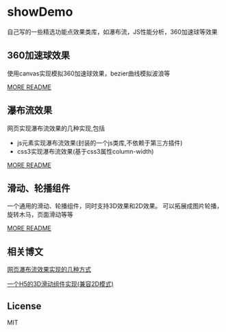 # showDemo

自己写的一些精选功能点效果类库，如瀑布流，JS性能分析，360加速球等效果

## 360加速球效果
使用canvas实现模拟360加速球效果，bezier曲线模拟波浪等

[MORE README](https://dailc.github.io/showDemo/html/canvas/README.md)


## 瀑布流效果
网页实现瀑布流效果的几种实现,包括

* js元素实现瀑布流效果(封装的一个js类库,不依赖于第三方插件)
* css3实现瀑布流效果(基于css3属性column-width)

[MORE README](https://dailc.github.io/showDemo/html/waterfallflow/README.md)


## 滑动、轮播组件
一个通用的滑动、轮播组件，同时支持3D效果和2D效果。
可以拓展成图片轮播，旋转木马，页面滑动等等


[MORE README](https://dailc.github.io/showDemo/html/carrousel/README.md)

## 相关博文
[网页瀑布流效果实现的几种方式](https://dailc.github.io/2016/11/13/waterflowEffect.html)

[一个H5的3D滑动组件实现(兼容2D模式)](https://dailc.github.io/2016/12/13/carrouselEffect.html)

## License

MIT